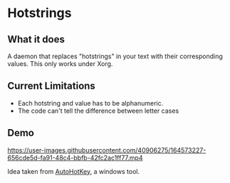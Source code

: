 # Hotstrings

## What it does
A daemon that replaces "hotstrings" in your text with their corresponding values. This only works under Xorg.

## Current Limitations
- Each hotstring and value has to be alphanumeric.
- The code can't tell the difference between letter cases

## Demo
https://user-images.githubusercontent.com/40906275/164573227-656cde5d-fa91-48c4-bbfb-42fc2ac1ff77.mp4

Idea taken from [AutoHotKey](https://www.autohotkey.com/), a windows tool.

